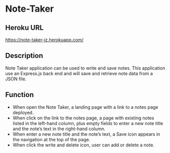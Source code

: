# Note-Taker

## Heroku URL
https://note-taker-jz.herokuapp.com/

## Description
Note Taker application can be used to write and save notes. This application use an Express.js back end and will save and retrieve note data from a JSON file.

## Function
* When open the Note Taker, a landing page with a link to a notes page deployed.
* When click on the link to the notes page, a page with existing notes listed in the left-hand column, plus empty fields to enter a new note title and the note’s text in the right-hand column.
* When enter a new note title and the note’s text, a Save icon appears in the navigation at the top of the page.
* When click the write and delete icon, user can add or delete a note. 